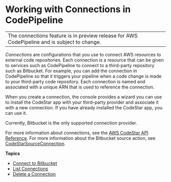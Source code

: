 # Working with Connections in CodePipeline<a name="connections"></a>


|  | 
| --- |
| The connections feature is in preview release for AWS CodePipeline and is subject to change\. | 

*Connections* are configurations that you use to connect AWS resources to external code repositories\. Each connection is a resource that can be given to services such as CodePipeline to connect to a third\-party repository such as Bitbucket\. For example, you can add the connection in CodePipeline so that it triggers your pipeline when a code change is made to your third\-party code repository\. Each connection is named and associated with a unique ARN that is used to reference the connection\.

When you create a connection, the console provides a wizard you can use to install the CodeStar app with your third\-party provider and associate it with a new connection\. If you have already installed the CodeStar app, you can use it\.

Currently, Bitbucket is the only supported connection provider\.

For more information about connections, see the [AWS CodeStar API Reference](https://docs.aws.amazon.com/codestar-connections/latest/APIReference/Welcome.html)\. For more information about the Bitbucket source action, see [CodeStarSourceConnection](action-reference-CodestarConnectionSource.md)\.

**Topics**
+ [Connect to Bitbucket](connections-create.md)
+ [List Connections](connections-list.md)
+ [Delete a Connection](connections-delete.md)
